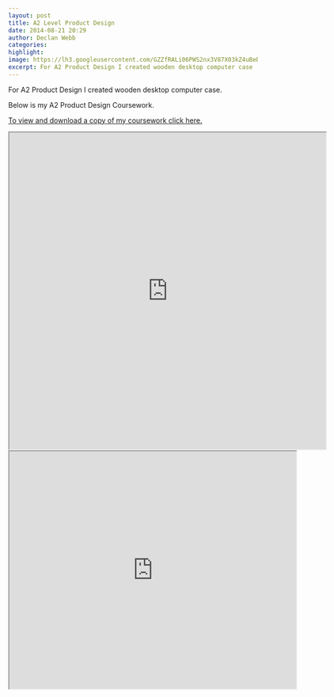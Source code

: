 ```yaml
---
layout: post
title: A2 Level Product Design
date: 2014-08-21 20:29
author: Declan Webb
categories:
highlight:
image: https://lh3.googleusercontent.com/GZZfRALi06PWS2nx3V87X03kZ4uBeD5dneAfa-6LmE2Vgkd7hy8SKnr0ucz2LOMib8oWCC7HBS1iPWOw7Nj6jo24vTaCVnoiuUPl_wMQqAQwrku6bVMWgyuw_tZ9VPowDwvXDYj6UKX6D21C1xQvJi87TOCHsR-i-lAlJuASb3MZEL-09gQkZ6xSWpzhZe-xtCKFsKZHfLsNArEw65RKZQn8q6l0qeKFGXTPgOdrl9lmxqxrBzRFsYMr0JnU1WwcvVqHvbN48JslAUxa3yICg6mcwQzRhbylpof8-uwpZ4mLotHCBPNngqaJGq6Frb538xsHaBtPmgm4yN5_z7woGzfwcPHkd-BRkr4vi-kVHydr1_TOBLIEhB0QhAxgr3CjxJ0knNTzb0VE2hrnthWm39A43e0KOKCAISs6nbwvlLv-3wzbpnOjBFdsqHpGd0xt_yHCJkosd6aIpFrp1c3R91t3DBQmYkypqalPdoL94lmwOfkZKiRUpfMGUPAhaE81ILi9jeWV8Yvr5mmAcd25cPf4JrqAUHHTny-2VnmSJPQd7v0OKkcvTQcK7Xl-0T9WRaHVK4cC4_R6lPvR0XQfTswuyrVznct59EnCMOFR7GhI0DRxzQJqnw=s1000
excerpt: For A2 Product Design I created wooden desktop computer case
---
```

For A2 Product Design I created wooden desktop computer case.

Below is my A2 Product Design Coursework.

<a href="https://drive.google.com/file/d/0B8DmHQsoX0WjSExfcF9YVEVCeTg/view?usp=sharing" target="_blank">To view and download a copy of my coursework click here.</a>

<iframe src="https://drive.google.com/file/d/0B8DmHQsoX0WjSExfcF9YVEVCeTg/preview" width="640" height="640"></iframe>

<iframe src="https://docs.google.com/viewer?srcid=0B8DmHQsoX0WjSExfcF9YVEVCeTg&pid=explorer&efh=false&a=v&chrome=false&embedded=true" width="580px" height="480px"></iframe>

